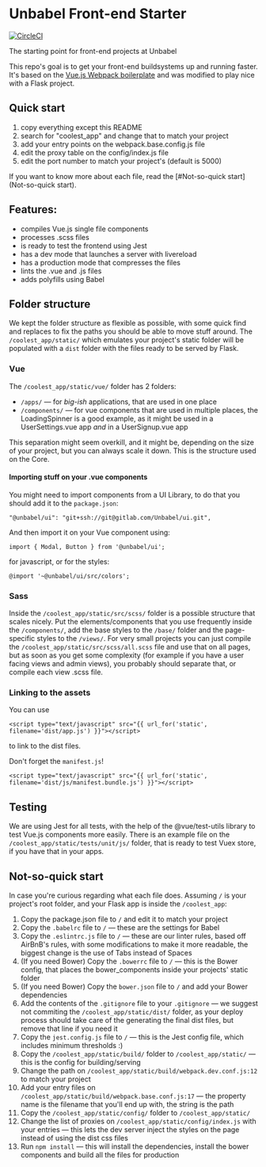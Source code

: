 # Unbabel Front-end Starter

[![CircleCI](https://circleci.com/gh/Unbabel/frontend-starter/tree/master.svg?style=svg&circle-token=97edd512a945d1412a5a0ff0ba51de509bd837db)](https://circleci.com/gh/Unbabel/frontend-starter/tree/master)

The starting point for front-end projects at Unbabel

This repo's goal is to get your front-end buildsystems up and running faster. It's based on the [Vue.js Webpack boilerplate](https://github.com/vuejs-templates/webpack) and was modified to play nice with a Flask project.

## Quick start
1. copy everything except this README
2. search for "coolest_app" and change that to match your project
3. add your entry points on the webpack.base.config.js file
4. edit the proxy table on the config/index.js file
5. edit the port number to match your project's (default is 5000)

If you want to know more about each file, read the [#Not-so-quick start](Not-so-quick start).

## Features:
- compiles Vue.js single file components
- processes .scss files
- is ready to test the frontend using Jest
- has a dev mode that launches a server with livereload
- has a production mode that compresses the files
- lints the .vue and .js files
- adds polyfills using Babel

## Folder structure
We kept the folder structure as flexible as possible, with some quick find and replaces to fix the paths you should be able to move stuff around.
The `/coolest_app/static/` which emulates your project's static folder will be populated with a `dist` folder with the files ready to be served by Flask.

### Vue
The `/coolest_app/static/vue/` folder has 2 folders:
- `/apps/` — for _big-ish_ applications, that are used in one place
- `/components/` — for vue components that are used in multiple places, the LoadingSpinner is a good example, as it might be used in a UserSettings.vue app _and_ in a UserSignup.vue app

This separation might seem overkill, and it might be, depending on the size of your project, but you can always scale it down. This is the structure used on the Core.

#### Importing stuff on your .vue components
You might need to import components from a UI Library, to do that you should add it to the `package.json`:
```
"@unbabel/ui": "git+ssh://git@gitlab.com/Unbabel/ui.git",
```

And then import it on your Vue component using:
```
import { Modal, Button } from '@unbabel/ui';
```
for javascript, or for the styles:
```
@import '~@unbabel/ui/src/colors';
```

### Sass
Inside the `/coolest_app/static/src/scss/` folder is a possible structure that scales nicely. Put the elements/components that you use frequently inside the `/components/`, add the base styles to the `/base/` folder and the page-specific styles to the `/views/`.
For very small projects you can just compile the `/coolest_app/static/src/scss/all.scss` file and use that on all pages, but as soon as you get some complexity (for example if you have a user facing views and admin views), you probably should separate that, or compile each view .scss file.


### Linking to the assets
You can use
```
<script type="text/javascript" src="{{ url_for('static', filename='dist/app.js') }}"></script>
```
to link to the dist files.

Don't forget the `manifest.js`!
```
<script type="text/javascript" src="{{ url_for('static', filename='dist/js/manifest.bundle.js') }}"></script>
```

## Testing
We are using Jest for all tests, with the help of the @vue/test-utils library to test Vue.js components more easily. There is an example file on the `/coolest_app/static/tests/unit/js/` folder, that is ready to test Vuex store, if you have that in your apps.

## Not-so-quick start
In case you're curious regarding what each file does. Assuming `/` is your project's root folder, and your Flask app is inside the `/coolest_app`:

1. Copy the package.json file to `/` and edit it to match your project
2. Copy the `.babelrc` file to `/` — these are the settings for Babel
3. Copy the `.eslintrc.js` file to `/` — these are our linter rules, based off AirBnB's rules, with some modifications to make it more readable, the biggest change is the use of Tabs instead of Spaces
4. (If you need Bower) Copy the `.bowerrc` file to `/` — this is the Bower config, that places the bower_components inside your projects' static folder
5. (If you need Bower) Copy the `bower.json` file to `/` and add your Bower dependencies
6. Add the contents of the `.gitignore` file to your `.gitignore` — we suggest not commiting the `/coolest_app/static/dist/` folder, as your deploy process should take care of the generating the final dist files, but remove that line if you need it
7. Copy the `jest.config.js` file to `/` — this is the Jest config file, which includes minimum thresholds :)
8. Copy the `/coolest_app/static/build/` folder to `/coolest_app/static/` — this is the config for building/serving
9. Change the path on `/coolest_app/static/build/webpack.dev.conf.js:12` to match your project
10. Add your entry files on `/coolest_app/static/build/webpack.base.conf.js:17` — the property name is the filename that you'll end up with, the string is the path
11. Copy the `/coolest_app/static/config/` folder to `/coolest_app/static/`
12. Change the list of proxies on `/coolest_app/static/config/index.js` with your entries — this lets the dev server inject the styles on the page instead of using the dist css files
13. Run `npm install` — this will install the dependencies, install the bower components and build all the files for production